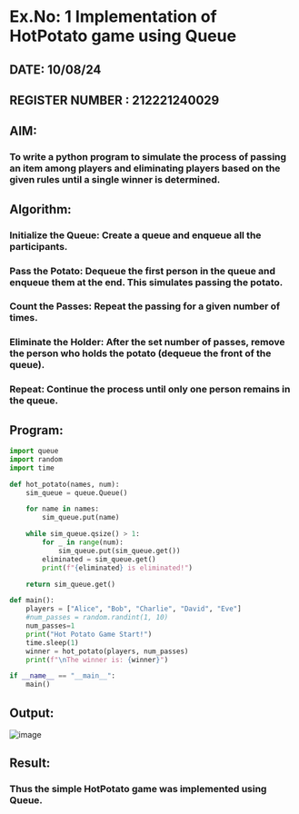 # Ex.No: 1 Implementation of HotPotato game using Queue
## DATE: 10/08/24
## REGISTER NUMBER : 212221240029
## AIM:
### To write a python program to simulate the process of passing an item among players and eliminating players based on the given rules until a single winner is determined.

## Algorithm:
### Initialize the Queue: Create a queue and enqueue all the participants.
### Pass the Potato: Dequeue the first person in the queue and enqueue them at the end. This simulates passing the potato.
### Count the Passes: Repeat the passing for a given number of times.
### Eliminate the Holder: After the set number of passes, remove the person who holds the potato (dequeue the front of the queue).
### Repeat: Continue the process until only one person remains in the queue.
## Program: 

```python
import queue
import random
import time

def hot_potato(names, num):
    sim_queue = queue.Queue()

    for name in names:
        sim_queue.put(name)

    while sim_queue.qsize() > 1:
        for _ in range(num):
            sim_queue.put(sim_queue.get())
        eliminated = sim_queue.get()
        print(f"{eliminated} is eliminated!")

    return sim_queue.get()

def main():
    players = ["Alice", "Bob", "Charlie", "David", "Eve"]
    #num_passes = random.randint(1, 10)
    num_passes=1
    print("Hot Potato Game Start!")
    time.sleep(1)
    winner = hot_potato(players, num_passes)
    print(f"\nThe winner is: {winner}")

if __name__ == "__main__":
    main()
```
## Output:
![image](https://github.com/user-attachments/assets/4636460c-f426-44cb-9645-0308383ce7d1)

## Result:
### Thus the simple HotPotato game was implemented using Queue.

